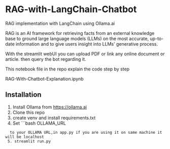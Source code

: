 # RAG-with-LangChain-Chatbot
RAG implementation with LangChain using Ollama.ai


RAG is an AI framework for retrieving facts from an external knowledge base to ground large language models (LLMs) on the most accurate, up-to-date information and to give users insight into LLMs' generative process.

With the streamlit webUI you can upload PDF or link any online document or article. then query the bot regarding it.


This notebook file in the repo explain the code step by step

RAG-With-Chatbot-Explanation.ipynb

 ## Installation

 1. Install Ollama from https://ollama.ai
 2. Clone this repo
 3. create venv and install requirements.txt
 4. Set ```bash
OLLAMA_URL
```
  to your OLLAMA URL,in app.py if you are using it on same machine it will be localhost
 5. streamlit run.py
